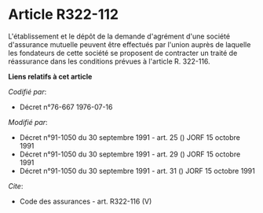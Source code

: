 # Article R322-112

L'établissement et le dépôt de la demande d'agrément d'une société d'assurance mutuelle peuvent être effectués par l'union
auprès de laquelle les fondateurs de cette société se proposent de contracter un traité de réassurance dans les conditions
prévues à l'article R. 322-116.

**Liens relatifs à cet article**

_Codifié par_:

  - Décret n°76-667 1976-07-16

_Modifié par_:

  - Décret n°91-1050 du 30 septembre 1991 - art. 25 () JORF 15 octobre 1991
  - Décret n°91-1050 du 30 septembre 1991 - art. 29 () JORF 15 octobre 1991
  - Décret n°91-1050 du 30 septembre 1991 - art. 31 () JORF 15 octobre 1991

_Cite_:

  - Code des assurances - art. R322-116 (V)
